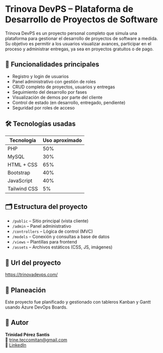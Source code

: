 
# Trinova DevPS – Plataforma de Desarrollo de Proyectos de Software

Trinova DevPS es un proyecto personal completo que simula una plataforma para gestionar el desarrollo de proyectos de software a medida. Su objetivo es permitir a los usuarios visualizar avances, participar en el proceso y administrar entregas, ya sea en proyectos gratuitos o de pago.

## 🧩 Funcionalidades principales

- Registro y login de usuarios
- Panel administrativo con gestión de roles
- CRUD completo de proyectos, usuarios y entregas
- Seguimiento del desarrollo por fases
- Visualización de demos por parte del cliente
- Control de estado (en desarrollo, entregado, pendiente)
- Seguridad por roles de acceso

## 🛠️ Tecnologías usadas

| Tecnología      | Uso aproximado |
|----------------|----------------|
| PHP            | 50%            |
| MySQL          | 30%            |
| HTML + CSS     | 65%            |
| Bootstrap      | 40%            |
| JavaScript     | 40%            |
| Tailwind CSS   | 5%             |

## 🗂️ Estructura del proyecto

- `/public` – Sitio principal (vista cliente)
- `/admin` – Panel administrativo
- `/controllers` – Lógica de control (MVC)
- `/models` – Conexión y consultas a base de datos
- `/views` – Plantillas para frontend
- `/assets` – Archivos estáticos (CSS, JS, imágenes)



## 🚀 Url del proyecto

https://trinovadevps.com/

## 📅 Planeación

Este proyecto fue planificado y gestionado con tableros Kanban y Gantt usando Azure DevOps Boards.

## 👤 Autor

**Trinidad Pérez Santis**  
📧 trine.teccomitan@gmail.com  
🔗 [LinkedIn](https://linkedin.com/in/trinidad-pérez-santis-1a3a44226)
